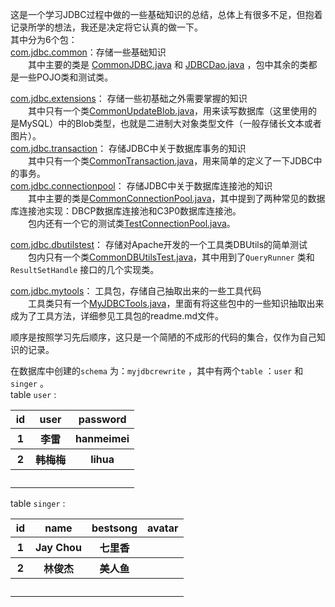 这是一个学习JDBC过程中做的一些基础知识的总结，总体上有很多不足，但抱着记录所学的想法，我还是决定将它认真的做一下。  
其中分为6个包：  
[com.jdbc.common](https://github.com/StephenHuge/MyJDBCReWrite/tree/master/src/com/jdbc/common)：存储一些基础知识  
　　其中主要的类是 [CommonJDBC.java](https://github.com/StephenHuge/MyJDBCReWrite/blob/master/src/com/jdbc/common/CommonJDBC.java) 和 [JDBCDao.java](https://github.com/StephenHuge/MyJDBCReWrite/blob/master/src/com/jdbc/common/JDBCDao.java)  ，包中其余的类都是一些POJO类和测试类。 

[com.jdbc.extensions](https://github.com/StephenHuge/MyJDBCReWrite/tree/master/src/com/jdbc/extensions)： 存储一些初基础之外需要掌握的知识  
　　其中只有一个类[CommonUpdateBlob.java](https://github.com/StephenHuge/MyJDBCReWrite/blob/master/src/com/jdbc/extensions/CommonUpdateBlob.java)，用来读写数据库（这里使用的是MySQL）中的Blob类型，也就是二进制大对象类型文件（一般存储长文本或者图片）。  
[com.jdbc.transaction](https://github.com/StephenHuge/MyJDBCReWrite/tree/master/src/com/jdbc/transaction)： 存储JDBC中关于数据库事务的知识  
　　其中只有一个类[CommonTransaction.java](https://github.com/StephenHuge/MyJDBCReWrite/tree/master/src/com/jdbc/transaction/CommonTransaction.java)，用来简单的定义了一下JDBC中的事务。  
[com.jdbc.connectionpool](https://github.com/StephenHuge/MyJDBCReWrite/tree/master/src/com/jdbc/connectionpool)： 存储JDBC中关于数据库连接池的知识  
　　其中主要的类是[CommonConnectionPool.java](https://github.com/StephenHuge/MyJDBCReWrite/blob/master/src/com/jdbc/connectionpool/CommonConnectionPool.java)，其中提到了两种常见的数据库连接池实现：DBCP数据库连接池和C3P0数据库连接池。  
　　包内还有一个它的测试类[TestConnectionPool.java](https://github.com/StephenHuge/MyJDBCReWrite/blob/master/src/com/jdbc/connectionpool/TestConnectionPool.java)。

[com.jdbc.dbutilstest](https://github.com/StephenHuge/MyJDBCReWrite/tree/master/src/com/jdbc/dbutilstest)： 存储对Apache开发的一个工具类DBUtils的简单测试  
　　包内只有一个类[CommonDBUtilsTest.java](https://github.com/StephenHuge/MyJDBCReWrite/blob/master/src/com/jdbc/connectionpool/CommonDBUtilsTest.java)，其中用到了`QueryRunner` 类和`ResultSetHandle` 接口的几个实现类。

[com.jdbc.mytools](https://github.com/StephenHuge/MyJDBCReWrite/tree/master/src/com/jdbc/mytools)： 工具包，存储自己抽取出来的一些工具代码  
　　工具类只有一个[MyJDBCTools.java](https://github.com/StephenHuge/MyJDBCReWrite/blob/master/src/com/jdbc/mytools/MyJDBCTools.java)，里面有将这些包中的一些知识抽取出来成为了工具方法，详细参见工具包的readme.md文件。

顺序是按照学习先后顺序，这只是一个简陋的不成形的代码的集合，仅作为自己知识的记录。  

在数据库中创建的`schema` 为：`myjdbcrewrite` ，其中有两个`table` ：`user` 和`singer` 。  
table `user` :  

<table>
        <tr>
            <th>id</th>
            <th>user</th>
            <th>password</th>
        </tr>
        <tr>
            <th>1</th>
            <th>李雷</th>
            <th>hanmeimei</th>
        </tr>
        <tr>
            <th>2</th>
            <th>韩梅梅</th>
            <th>lihua</th>
        </tr>
        <tr>
            <th>　</th>
            <th>　</th>
            <th>　</th>
        </tr>
</table>

table `singer` :  


<table>
        <tr>
            <th>id</th>
            <th>name</th>
            <th>bestsong</th>
			<th>avatar</th>
        </tr>
        <tr>
            <th>1</th>
            <th>Jay Chou</th>
            <th>七里香</th>
            <th>　</th>
        </tr>
        <tr>
            <th>2</th>
            <th>林俊杰</th>
            <th>美人鱼</th>
            <th>　</th>
        </tr>
        <tr>
            <th>　</th>
            <th>　</th>
            <th>　</th>
            <th>　</th>
        </tr>
    </table>



